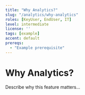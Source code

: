 ```yaml
---
title: "Why Analytics?"
slug: "/analytics/why-analytics"
roles: [KeyUser, EndUser, IT]
level: intermediate
license: ''
tags: [example]
accent: default
prereqs:
  - "Example prerequisite"
---
```


# Why Analytics?

Describe why this feature matters...
